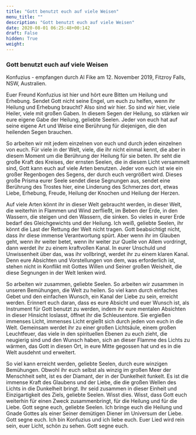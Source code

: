 ```yaml
---
title: "Gott benutzt euch auf viele Weisen"
menu_title: ""
description: "Gott benutzt euch auf viele Weisen"
date: 2020-08-01 06:25:48+00:142
draft: False
hidden: True
weight:
---
```

### Gott benutzt euch auf viele Weisen

Konfuzius - empfangen durch Al Fike am 12. November 2019, Fitzroy Falls, NSW, Australien.

Euer Freund Konfuzius ist hier und hört eure Bitten um Heilung und Erhebung. Sendet Gott nicht seine Engel, um euch zu helfen, wenn ihr Heilung und Erhebung braucht? Also sind wir hier. So sind wir hier, viele Heiler, viele mit großen Gaben. In diesem Segen der Heilung, so stärken wir eure eigene Gabe der Heilung, geliebte Seelen. Jeder von euch hat auf seine eigene Art und Weise eine Berührung für diejenigen, die den heilenden Segen brauchen.

So arbeiten wir mit jedem einzelnen von euch und durch jeden einzelnen von euch. Für viele in der Welt, viele, die ihr nicht einmal kennt, die aber in diesem Moment um die Berührung der Heilung für sie beten. Ihr seht die große Kraft des Kreises, der ernsten Seelen, die in diesem Licht versammelt sind, Gott kann euch auf viele Arten benutzen. Jeder von euch ist wie ein großer Regenbogen des Segens, der durch euch vergrößert wird. Dieses große Prisma eurer Seele sendet diese Segnungen aus, sendet eine Berührung des Trostes hier, eine Linderung des Schmerzes dort, etwas Liebe, Erhebung, Freude, Heilung der Knochen und Heilung der Herzen.

Auf viele Arten könnt ihr in dieser Welt gebraucht werden, in dieser Welt, die weiterhin in Flammen und Wind zerfließt, im Beben der Erde, in den Wassern, die steigen und den Wassern, die sinken. So vieles in eurer Erde bedarf des Gleichgewichts und der Heilung. Ich weiß, geliebte Seelen, ihr könnt die Last der Rettung der Welt nicht tragen. Gott beabsichtigt nicht, dass ihr diese immense Verantwortung spürt. Aber wenn ihr im Glauben geht, wenn ihr weiter betet, wenn ihr weiter zur Quelle von Allem vordringt, dann werdet ihr zu einem kraftvollen Kanal. In eurer Unschuld und Unwissenheit über das, was ihr vollbringt, werdet ihr zu einem klaren Kanal. Denn eure Absichten und Vorstellungen von dem, was erforderlich ist, stehen nicht in Konflikt mit Gottes Willen und Seiner großen Weisheit, die diese Segnungen in der Welt lenken wird.

So arbeiten wir zusammen, geliebte Seelen. So arbeiten wir zusammen in unseren Bemühungen, die Welt zu heilen. So viel kann durch einfaches Gebet und den einfachen Wunsch, ein Kanal der Liebe zu sein, erreicht werden. Erinnert euch daran, dass es eure Absicht und euer Wunsch ist, als Instrument für Gott benutzt zu werden, indem ihr eure mentalen Absichten in dieser Hinsicht loslasst, öffnet ihr die Schleusentore. Sie ergießen immenses Licht, immenses Licht ergießt sich durch jeden von euch in die Welt. Gemeinsam werdet ihr zu einer großen Lichtsäule, einem großen Leuchtfeuer, das viele in den spirituellen Ebenen zu euch zieht, die neugierig sind und den Wunsch haben, sich an dieser Flamme des Lichts zu wärmen, das Gott in diesen Ort, in eure Mitte gegossen hat und es in die Welt ausdehnt und erweitert.

So viel kann erreicht werden, geliebte Seelen, durch eure winzigen Bemühungen. Obwohl ihr euch selbst als winzig im großen Meer der Menschheit seht, ist es der Diamant, der in der Dunkelheit funkelt. Es ist die immense Kraft des Glaubens und der Liebe, die die großen Wellen des Lichts in die Dunkelheit bringt. Ihr seid zusammen in dieser Einheit und Einzigartigkeit des Ziels, geliebte Seelen. Wisst dies. Wisst, dass Gott euch weiterhin für einen Zweck zusammenbringt, für die Heilung und für die Liebe. Gott segne euch, geliebte Seelen. Ich bringe euch die Heilung und Gnade Gottes als einer Seiner demütigen Diener im Universum der Liebe. Gott segne euch. Ich bin Konfuzius und ich liebe euch. Euer Lied wird rein sein, euer Licht, schön zu sehen. Gott segne euch.
